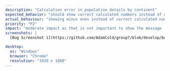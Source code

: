 ```yaml
---
description: "Calculation error in population details by continent"
expected_behavior: "should show correct calculated numbers instead of minus ones "
actual_behaviour: "showing minus ones instead of correct calculated numbers"
priority: "P2"
impact: "moderate impact as that is not important to show the message 'correct calculated numbers' instead of minus ones"
screenshots: |
  [Bug Screenshot 1](https://github.com/AdamCold/group7/blob/develop/bug_reports/bugs_image/bug3.png)

desktop:
  os: "Windows"
  browser: "Chrome"
  resolution: "1920 x 1080"
---
```

